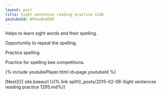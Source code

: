 ```yaml
---
layout: post
title: Sight sentences reading practice 1246
youtubeId: WPUau8sA5WY
---
```

 
 
Helps to learn sight words and their spelling.

Opportunitiy to repeat the spelling. 

Practice spelling. 
 
Practice for spelling bee competitions. 
 
{% include youtubePlayer.html id=page.youtubeId %}
 
 

[Next]({{ site.baseurl }}{% link  split1/_posts/2015-02-06-Sight sentences reading practice 1295.md%})
 
